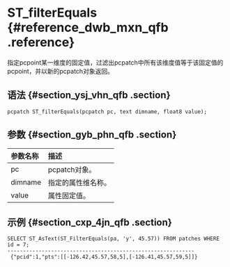 # ST\_filterEquals {#reference_dwb_mxn_qfb .reference}

指定pcpoint某一维度的固定值，过滤出pcpatch中所有该维度值等于该固定值的pcpoint，并以新的pcpatch对象返回。

## 语法 {#section_ysj_vhn_qfb .section}

```
pcpatch ST_filterEquals(pcpatch pc, text dimname, float8 value);
```

## 参数 {#section_gyb_phn_qfb .section}

|参数名称|描述|
|:---|:-|
|pc|pcpatch对象。|
|dimname|指定的属性维名称。|
|value|属性固定值。|

## 示例 {#section_cxp_4jn_qfb .section}

```
SELECT ST_AsText(ST_FilterEquals(pa, 'y', 45.57)) FROM patches WHERE id = 7;
------------------------------------------------------------
 {"pcid":1,"pts":[[-126.42,45.57,58,5],[-126.41,45.57,59,5]]}
```

